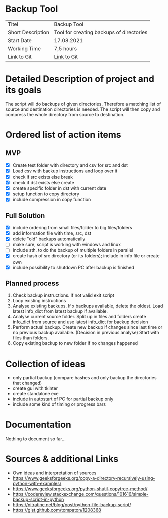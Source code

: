 # Backup Tool

|   |   |
|---|---|
| Titel | Backup Tool |
| Short Description | Tool for creating backups of directories |
| Start Date | 17.08.2021 |
| Working Time | 7,5 hours |
| Link to Git | [Link to Git](https://github.com/K4put23npu11i/backup_tool.git "Repo Link") |

# Detailed Description of project and its goals
The script will do backups of given directories. Therefore a matching list of source and destination directories is needed. 
The script will then copy and compress the whole directory from source to destination.

# Ordered list of action items
## MVP
- [x] Create test folder with directory and csv for src and dst
- [x] Load csv with backup instructions and loop over it
- [x] check if src exists else break
- [x] check if dst exists else create
- [x] create specific folder in dst with current date
- [x] setup function to copy directory
- [x] include compression in copy function

## Full Solution
- [x] include ordering from small files/folder to big files/folders
- [x] add information file with time, src, dst
- [x] delete "old" backups automatically
- [ ] make sure, script is working with windows and linux
- [ ] include sth. to do the backup of multiple folders in parallel
- [x] create hash of src directory (or its folders); include in info file or create own
- [x] include possibility to shutdown PC after backup is finished

## Planned process
1. Check backup instructions. If not valid exit script
2. Loop existing instructions
3. Analyse existing backups. 
If x backups available, delete the oldest. 
Load latest info_dict from latest backup if available.
4. Analyse current source folder.
Split up in files and folders
create info_dict from source and use latest info_dict for backup decision
5. Perform actual backup.
Create new backup if changes since last time or no previous backup available. 
(Decision in previous analyse)
Start with files than folders.
6. Copy existing backup to new folder if no changes happened

# Collection of ideas
- only partial backup (compare hashes and only backup the directories that changed)
- create gui with tkinter
- create standalone exe
- include in autostart of PC for partial backup only
- include some kind of timing or progress bars



# Documentation
Nothing to document so far...


# Sources & additional Links
- Own ideas and interpretation of sources
- https://www.geeksforgeeks.org/copy-a-directory-recursively-using-python-with-examples/
- https://www.geeksforgeeks.org/python-shutil-copytree-method/
- https://codereview.stackexchange.com/questions/101616/simple-backup-script-in-python
- https://nitratine.net/blog/post/python-file-backup-script/
- https://gist.github.com/tompaton/1208368